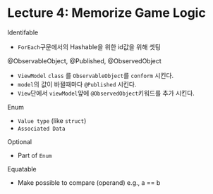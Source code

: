 # Lecture 4: Memorize Game Logic

Identifable
- `ForEach`구문에서의 Hashable을 위한 id값을 위해 셋팅

@ObservableObject, @Published, @ObservedObject
- `ViewModel` `class` 를 `ObservableObject`를 `conform` 시킨다.
- `model`의 값이 바뀔때마다 `@Published` 시킨다.
- `View`단에서 `viewModel`앞에 `@ObservedObject`키워드를 추가 시킨다.

Enum
- `Value type` (like `struct`)
- `Associated Data`

Optional
- Part of `Enum`

Equatable
- Make possible to compare (operand) e.g., a == b
